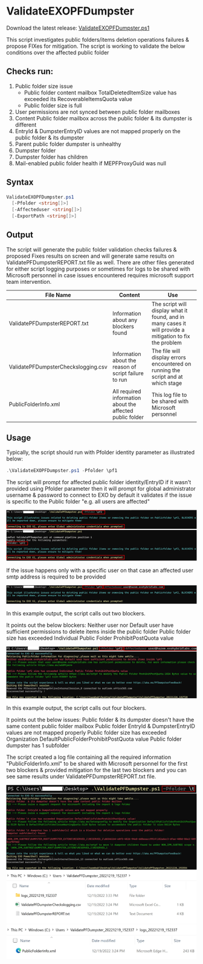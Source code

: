 # ValidateEXOPFDumpster

Download the latest release: [ValidateEXOPFDumpster.ps1](https://github.com/microsoft/CSS-Exchange/releases/latest/download/ValidateEXOPFDumpster.ps1)

This script investigates public folders/items deletion operations failures & propose FIXes for mitigation.
The script is working to validate the below conditions over the affected public folder

Checks run:
-----------
1.	Public folder size issue
    - Public folder content mailbox TotalDeletedItemSize value has exceeded its RecoverableItemsQuota value
    - Public folder size is full
2.	User permissions are not synced between public folder mailboxes
3.	Content Public folder mailbox across the public folder & its dumpster is different
4.	EntryId & DumpsterEntryID values are not mapped properly on the public folder & its dumpster
5.	Parent public folder dumpster is unhealthy
6.	Dumpster folder
7.	Dumpster folder has children
8.  Mail-enabled public folder health if MEPFProxyGuid was null

## Syntax

```powershell
ValidateEXOPFDumpster.ps1
  [-Pfolder <string[]>]
  [-Affecteduser <string[]>]
  [-ExportPath <string[]>]
```

## Output

The script will generate the public folder validation checks failures & proposed Fixes results on screen and will generate same results on ValidatePFDumpsterREPORT.txt file as well.
There are other files generated for either script logging purposes or sometimes for logs to be shared with Microsoft personnel in case issues encountered requires microsoft support team intervention.

File Name|Content|Use
-|-|-
ValidatePFDumpsterREPORT.txt|Information about any blockers found|The script will display what it found, and in many cases it will provide a mitigation to fix the problem
ValidatePFDumpsterCheckslogging.csv|Information about the reason of script failure to run|The file will display errors encountered on running the script and at which stage
PublicFolderInfo.xml|All required information about the affected public folder|This log file to be shared with Microsoft personnel

## Usage

Typically, the script should run with Pfolder identity parameter as illustrated below:

```powershell
.\ValidateEXOPFDumpster.ps1 -Pfolder \pf1
```

The script will prompt for affected public folder identity/EntryID if it wasn't provided using Pfolder parameter then it will prompt for global administrator username & password to connect to EXO by default it validates if the issue is specific to the Public folder "e.g. all users are affected"

![Picture of script intro](PFDumps.jpg)
![Picture of script intro without use Pfolder parameter](PFDumpswithoutparam.jpg)

If the issue happens only with a specific user on that case an affected user smtp address is required to be provided

![Picture of user specific issue type](PFDumps2.jpg)

In this example output, the script calls out two blockers.

It points out the below blockers:
    Neither user nor Default user have sufficient permissions to delete items inside the public folder
    Public folder size has exceeded Individual Public Folder ProhibitPostQuota value

![Picture of example](PFDumps3.jpg)

In this example output, the script calls out four blockers.

It points out the below issues:
    Public folder & its dumpster doesn't have the same content public folder mailbox
    Public folder EntryId & DumpsterEntryID values are not mapped properly
    Public folder size has exceeded Organization DefaultPublicFolderProhibitPostQuota value
    Public folder dumpster has 1 subfolder

The script created a log file containing all the required information "PublicFolderInfo.xml" to be shared with Microsoft personnel for the first two blockers & provided mitigation for the last two blockers and you can see same results under ValidatePFDumpsterREPORT.txt file.

![Picture of example](PFDumps4.jpg)
![Picture of Log files](PFDumps5.jpg)
![Picture of Log file to Microsoft personnel](PFDumps6.jpg)


